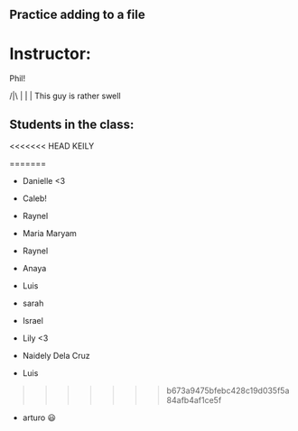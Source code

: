## Practice adding to a file

# Instructor:
Phil!


/|\ 
 |
 |
 | This guy is rather swell

## Students in the class:
<<<<<<< HEAD
KEILY

=======

- Danielle <3

- Caleb!

- Raynel

- Maria Maryam

- Raynel

- Anaya

- Luis

- sarah 

- Israel

- Lily <3

- Naidely Dela Cruz

- Luis
>>>>>>> b673a9475bfebc428c19d035f5a84afb4af1ce5f

- arturo  😃
